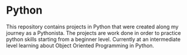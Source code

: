 # Python
This repository contains projects in Python that were created along my journey as a Pythonista. 
The projects are work done in order to practice python skills starting from a beginner level. 
Currently at an intermediate level learning about Object Oriented Programming in Python.
